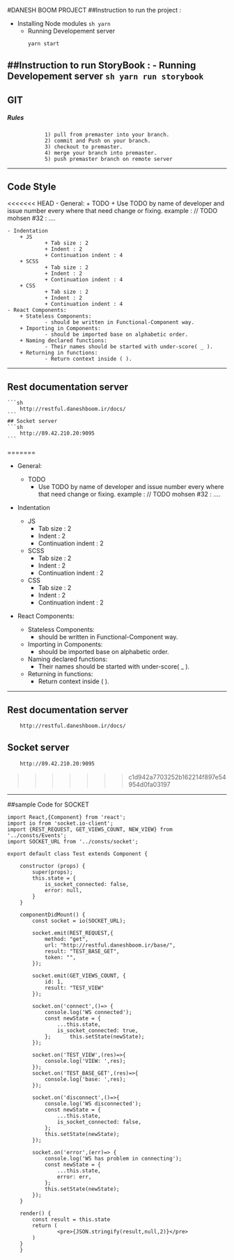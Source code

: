 #DANESH BOOM PROJECT
##Instruction to run the project :

- Installing Node modules
		```sh
		yarn
		```
	- Running Developement server
		```sh
		yarn start
		```

##Instruction to run StoryBook :
	- Running Developement server
		```sh
		yarn run storybook
		```
-------------------------------------
## **GIT**
##### Rules
				1) pull from premaster into your branch.
				2) commit and Push on your branch.
				3) checkout to premaster.
				4) merge your branch into premaster.
				5) push premaster branch on remote server
-------------------------------------
## **Code Style**
<<<<<<< HEAD
	- General:
		+ TODO
				+ Use TODO by name of developer and issue number every where that need change or fixing.
				example : // TODO mohsen #32 : ....

	- Indentation
		+ JS
				+ Tab size : 2
				+ Indent : 2
				+ Continuation indent : 4
		+ SCSS
				+ Tab size : 2
				+ Indent : 2
				+ Continuation indent : 4
		+ CSS
				+ Tab size : 2
				+ Indent : 2
				+ Continuation indent : 4
	- React Components:
		+ Stateless Components:
				- should be written in Functional-Component way.
		+ Importing in Components:
				- should be imported base on alphabetic order.
		+ Naming declared functions:
				- Their names should be started with under-score( _ ).
		+ Returning in functions:
				- Return context inside ( ).


-------------------------------------------------
## Rest documentation server
	```sh
		http://restful.daneshboom.ir/docs/
	```
	## Socket server
	```sh
		http://89.42.210.20:9095
	```
=======
- General:
    + TODO
        + Use TODO by name of developer and issue number every where that need change or fixing.
        example : // TODO mohsen #32 : ....

- Indentation 
    + JS
        + Tab size : 2 
        + Indent : 2 
        + Continuation indent : 2 
    + SCSS 
        + Tab size : 2 
        + Indent : 2 
        + Continuation indent : 2     
    + CSS 
        + Tab size : 2 
        + Indent : 2 
        + Continuation indent : 2 
- React Components:
    + Stateless Components: 
        - should be written in Functional-Component way.
    + Importing in Components: 
        - should be imported base on alphabetic order. 
    + Naming declared functions: 
        - Their names should be started with under-score( _ ). 
    + Returning in functions: 
        - Return context inside ( ).


-------------------------------------------------         
## Rest documentation server 
```sh 
    http://restful.daneshboom.ir/docs/    
```
## Socket server 
```sh 
    http://89.42.210.20:9095
```
>>>>>>> c1d942a7703252b162214f897e54954d0fa03197
------------------------------------
##sample Code for SOCKET
```
import React,{Component} from 'react';
import io from 'socket.io-client';
import {REST_REQUEST, GET_VIEWS_COUNT, NEW_VIEW} from '../consts/Events';
import SOCKET_URL from '../consts/socket';

export default class Test extends Component {

	constructor (props) {
		super(props);
		this.state = {
			is_socket_connected: false,
			error: null,
		}
	}

	componentDidMount() {
		const socket = io(SOCKET_URL);

		socket.emit(REST_REQUEST,{
			method: "get",
			url: "http://restful.daneshboom.ir/base/",
			result: "TEST_BASE_GET",
			token: "",
		});

		socket.emit(GET_VIEWS_COUNT, {
			id: 1,
			result: "TEST_VIEW"
		});

		socket.on('connect',()=> {
			console.log('WS connected');
			const newState = {
				...this.state,
				is_socket_connected: true,
			};      this.setState(newState);
		});

		socket.on('TEST_VIEW',(res)=>{
			console.log('VIEW: ',res);
		});
		socket.on('TEST_BASE_GET',(res)=>{
			console.log('base: ',res);
		});

		socket.on('disconnect',()=>{
			console.log('WS disconnected');
			const newState = {
				...this.state,
				is_socket_connected: false,
			};
			this.setState(newState);
		});

		socket.on('error',(err)=> {
			console.log('WS has problem in connecting');
			const newState = {
				...this.state,
				error: err,
			};
			this.setState(newState);
		});
	}

	render() {
		const result = this.state
		return (
				<pre>{JSON.stringify(result,null,2)}</pre>
		)
	}
	}

```